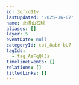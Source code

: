 ```yaml
---
id: 3qfxd11v
lastUpdated: '2025-06-07'
name: 北塔山石球
aliases: []
layer: 5
eventDate: null
categoryId: cat_8abY-bU7
tagIds:
  - tag_AaFqQlJs
timelineEvents: []
relations: []
titledLinks: []
---
```


